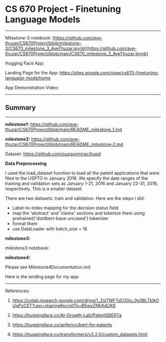 
# CS 670 Project - Finetuning Language Models

************************
Milestone-3 notebook: [https://github.com/aye-thuzar/CS670Project/blob/milestone-3/CS670_milestone_3_AyeThuzar.ipynb](https://github.com/aye-thuzar/CS670Project/blob/main/CS670_milestone_3_AyeThuzar.ipynb)

Hugging Face App: 

Landing Page for the App: https://sites.google.com/view/cs670-finetuning-language-mode/home

App Demonstration Video: 


************************

## Summary

***********

**milestone1:** https://github.com/aye-thuzar/CS670Project/blob/main/README_milestone_1.md

**milestone2:** https://github.com/aye-thuzar/CS670Project/blob/main/README_milestone-2.md

Dataset: https://github.com/suzgunmirac/hupd

**Data Preprocessing**

 I used the load_dataset function to load all the patent applications that were filed to the USPTO in January 2016. We specify the date ranges of the training and validation sets as January 1-21, 2016 and January 22-31, 2016, respectively. This is a smaller dataset.

 There are two datasets: train and validation. Here are the steps I did:

 - Label-to-index mapping for the decision status field
 - map the 'abstract' and 'claims' sections and tokenize them using pretrained('distilbert-base-uncased') tokenizer
 - format them
 - use DataLoader with batch_size = 16

**milestone3:**

milestone3 notebook: 

**milestone4:**

Please see Milestone4Documentation.md: 

Here is the landing page for my app: 


**************

References:

1. https://colab.research.google.com/drive/1_ZsI7WFTsEO0iu_0g3BLTkIkOUqPzCET?usp=sharing#scrollTo=B5wxZNhXdUK6

2. https://huggingface.co/AI-Growth-Lab/PatentSBERTa

3. https://huggingface.co/anferico/bert-for-patents

4. https://huggingface.co/transformers/v3.2.0/custom_datasets.html

